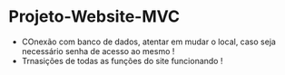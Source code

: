 # Projeto-Website-MVC

- COnexão com banco de dados, atentar em mudar o local, caso seja necessário senha de acesso ao mesmo !
- Trnasições de todas as funções do site funcionando !
